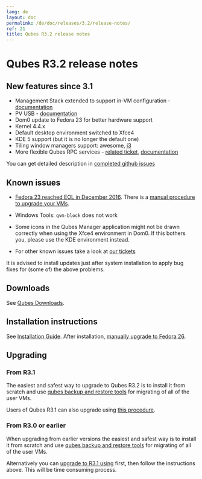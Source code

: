 ```yaml
---
lang: de
layout: doc
permalink: /de/doc/releases/3.2/release-notes/
ref: 21
title: Qubes R3.2 release notes
---
```


# Qubes R3.2 release notes
<a id="qubes-r32-release-notes"></a>

## New features since 3.1
<a id="new-features-since-31"></a>

* Management Stack extended to support in-VM configuration - [documentation][salt-doc]
* PV USB - [documentation][usb]
* Dom0 update to Fedora 23 for better hardware support
* Kernel 4.4.x
* Default desktop environment switched to Xfce4
* KDE 5 support (but it is no longer the default one)
* Tiling window managers support: awesome, [i3][i3]
* More flexible Qubes RPC services - [related ticket][qrexec-argument], [documentation][qrexec-doc]

You can get detailed description in [completed github issues][github-release-notes]

## Known issues
<a id="known-issues"></a>

* [Fedora 23 reached EOL in December 2016](https://fedoraproject.org/wiki/End_of_life). There is a [manual procedure to upgrade your VMs](/news/2018/01/06/fedora-26-upgrade/).

* Windows Tools: `qvm-block` does not work

* Some icons in the Qubes Manager application might not be drawn correctly when using the Xfce4 environment in Dom0. If this bothers you, please use the KDE environment instead.

* For other known issues take a look at [our tickets](https://github.com/QubesOS/qubes-issues/issues?q=is%3Aopen+is%3Aissue+milestone%3A%22Release+3.2%22+label%3Abug)

It is advised to install updates just after system installation to apply bug fixes for (some of) the above problems.

## Downloads
<a id="downloads"></a>

See [Qubes Downloads](/de/downloads/).

## Installation instructions
<a id="installation-instructions"></a>

See [Installation Guide](/de/doc/installation-guide/).
After installation, [manually upgrade to Fedora 26](/news/2018/01/06/fedora-26-upgrade/).

## Upgrading
<a id="upgrading"></a>

### From R3.1
<a id="from-r31"></a>

The easiest and safest way to upgrade to Qubes R3.2 is to install it from
scratch and use [qubes backup and restore tools][backup] for
migrating of all of the user VMs.

Users of Qubes R3.1 can also upgrade using [this
procedure][upgrade].

### From R3.0 or earlier
<a id="from-r30-or-earlier"></a>

When upgrading from earlier versions the easiest and safest way is to install
it from scratch and use [qubes backup and restore tools][backup]
for migrating of all of the user VMs.

Alternatively you can [upgrade to R3.1 using][upgrade-r3.1] first, then follow
the instructions above. This will be time consuming process.

[salt-doc]: /de/doc/salt/
[usb]: /de/doc/usb/
[i3]: /de/doc/i3/
[upgrade]: /de/doc/upgrade-to-r3.2/
[upgrade-r3.1]: /de/doc/releases/3.1/release-notes/#upgrading
[backup]: /de/doc/backup-restore/
[qrexec-argument]: https://github.com/QubesOS/qubes-issues/issues/1876
[qrexec-doc]: /de/doc/qrexec/#service-policies-with-arguments
[github-release-notes]: https://github.com/QubesOS/qubes-issues/issues?q=is%3Aissue+sort%3Aupdated-desc+milestone%3A%22Release+3.2%22+label%3Arelease-notes+is%3Aclosed